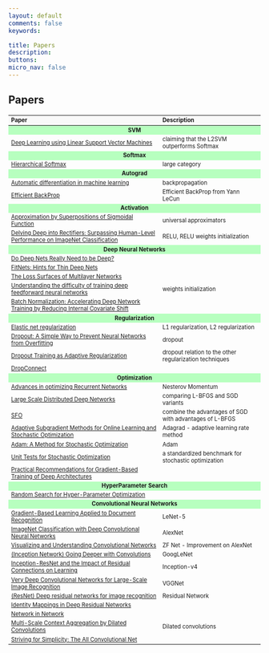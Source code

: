 ```yaml
---
layout: default
comments: false
keywords:

title: Papers
description:
buttons:
micro_nav: false
---
```


## Papers

<table id="schedule" class="table table-bordered no-more-tables" style="width: 100%; font-size: 0.8em;">
    <colgroup>
        <col style="width: 60%;">
        <col style="width: 40%;">
    </colgroup>
    <thead class="active" style="background-color:#f9f9f9" align="left">
        <th>Paper</th>
        <th>Description</th>
    </thead>
    <tbody>
        <tr>
            <td id="" colspan="2" style="text-align:center; vertical-align:middle;background-color:#b7ffbf">
                <strong>SVM</strong>
            </td>
        </tr>
        <tr>
            <td><a href="http://arxiv.org/abs/1306.0239">Deep Learning using Linear Support Vector Machines</a></td>
            <td>claiming that the L2SVM outperforms Softmax</td>
        </tr>
        <tr>
            <td id="" colspan="2" style="text-align:center; vertical-align:middle;background-color:#b7ffbf">
                <strong>Softmax</strong>
            </td>
        </tr>
        <tr>
            <td><a href="http://arxiv.org/pdf/1310.4546.pdf">Hierarchical Softmax</a></td>
            <td>large category</td>
        </tr>
        <tr>
            <td id="" colspan="2" style="text-align:center; vertical-align:middle;background-color:#b7ffbf">
                <strong>Autograd</strong>
            </td>
        </tr>
    	<tr>
            <td><a href="http://arxiv.org/abs/1306.0239">Automatic differentiation in machine learning</a></td>
            <td>backpropagation</td>
        </tr>
		<tr>
            <td><a href="http://yann.lecun.com/exdb/publis/pdf/lecun-98b.pdf">Efficient BackProp</a></td>
            <td>Efficient BackProp from Yann LeCun</td>
        </tr>
        <tr>
            <td id="" colspan="2" style="text-align:center; vertical-align:middle;background-color:#b7ffbf">
                <strong>Activation</strong>
            </td>
        </tr>
		<tr>
            <td><a href="http://www.dartmouth.edu/~gvc/Cybenko_MCSS.pdf">Approximation by Superpositions of Sigmoidal Function</a></td>
            <td>universal approximators</td>
        </tr>
        <tr>
            <td><a href="http://arxiv.org/abs/1502.01852">Delving Deep into Rectifiers: Surpassing Human-Level Performance on ImageNet Classification</a></td>
            <td>RELU, RELU weights initialization</td>
        </tr>
        <tr>
            <td id="" colspan="2" style="text-align:center; vertical-align:middle;background-color:#b7ffbf">
                <strong>Deep Neural Networks</strong>
            </td>
        </tr>
        <tr>
            <td><a href="http://arxiv.org/abs/1312.6184">Do Deep Nets Really Need to be Deep?</a></td>
            <td></td>
        </tr>
        <tr>
            <td><a href="http://arxiv.org/abs/1412.6550">FitNets: Hints for Thin Deep Nets</a></td>
            <td></td>
        </tr>
        <tr>
            <td><a href="http://arxiv.org/abs/1412.0233">The Loss Surfaces of Multilayer Networks</a></td>
            <td></td>
        </tr>
		<tr>
            <td><a href="http://jmlr.org/proceedings/papers/v9/glorot10a/glorot10a.pdf">Understanding the difficulty of training deep feedforward neural networks</a></td>
            <td>weights initialization</td>
        </tr>
		<tr>
            <td><a href="http://arxiv.org/abs/1502.03167">Batch Normalization: Accelerating Deep Network Training by Reducing Internal Covariate Shift</a></td>
            <td></td>
        </tr>
		<tr>
            <td id="" colspan="2" style="text-align:center; vertical-align:middle;background-color:#b7ffbf">
                <strong>Regularization</strong>
            </td>
        </tr>
        <tr>
            <td><a href="https://web.stanford.edu/~hastie/Papers/elasticnet.pdf">Elastic net regularization</a></td>
            <td>L1 regularization, L2 regularization</td>
        </tr>
		<tr>
            <td><a href="http://www.cs.toronto.edu/~rsalakhu/papers/srivastava14a.pdf">Dropout: A Simple Way to Prevent Neural Networks from Overfitting</a></td>
            <td>dropout</td>
        </tr>
		<tr>
            <td><a href="http://papers.nips.cc/paper/4882-dropout-training-as-adaptive-regularization.pdf">Dropout Training as Adaptive Regularization</a></td>
            <td>dropout relation to the other regularization techniques</td>
        </tr>
		<tr>
            <td><a href="">DropConnect</a></td>
            <td></td>
        </tr>
		<tr>
            <td id="" colspan="2" style="text-align:center; vertical-align:middle;background-color:#b7ffbf">
                <strong>Optimization</strong>
            </td>
        </tr>
        <tr>
            <td><a href="http://arxiv.org/pdf/1212.0901v2.pdf">Advances in optimizing Recurrent Networks</a></td>
            <td>Nesterov Momentum</td>
        </tr>
		<tr>
            <td><a href="http://research.google.com/archive/large_deep_networks_nips2012.html">Large Scale Distributed Deep Networks</a></td>
            <td>comparing L-BFGS and SGD variants</td>
        </tr>
		<tr>
            <td><a href="http://arxiv.org/abs/1311.2115">SFO</a></td>
            <td>combine the advantages of SGD with advantages of L-BFGS</td>
        </tr>
		<tr>
            <td><a href="http://jmlr.org/papers/v12/duchi11a.html">Adaptive Subgradient Methods for Online Learning and Stochastic Optimization</a></td>
            <td>Adagrad - adaptive learning rate method</td>
        </tr>
		<tr>
            <td><a href="http://arxiv.org/abs/1412.6980">Adam: A Method for Stochastic Optimization</a></td>
            <td>Adam</td>
        </tr>
		<tr>
            <td><a href="http://arxiv.org/abs/1312.6055">Unit Tests for Stochastic Optimization</a></td>
            <td>a standardized benchmark for stochastic optimization</td>
        </tr>
		<tr>
            <td><a href="http://arxiv.org/pdf/1206.5533v2.pdf">Practical Recommendations for Gradient-Based Training of Deep Architectures</a></td>
            <td></td>
        </tr>
		<tr>
            <td id="" colspan="2" style="text-align:center; vertical-align:middle;background-color:#b7ffbf">
                <strong>HyperParameter Search</strong>
            </td>
        </tr>
        <tr>
            <td><a href="http://www.jmlr.org/papers/volume13/bergstra12a/bergstra12a.pdf">Random Search for Hyper-Parameter Optimization</a></td>
            <td></td>
        </tr>
		<tr>
            <td id="" colspan="2" style="text-align:center; vertical-align:middle;background-color:#b7ffbf">
                <strong>Convolutional Neural Networks</strong>
            </td>
        </tr>
        <tr>
            <td><a href="http://yann.lecun.com/exdb/publis/pdf/lecun-98.pdf">Gradient-Based Learning Applied to Document Recognition</a></td>
            <td>LeNet-5</td>
        </tr>
        <tr>
            <td><a href="http://papers.nips.cc/paper/4824-imagenet-classification-with-deep-convolutional-neural-networks">ImageNet Classification with Deep Convolutional Neural Networks</a></td>
            <td>AlexNet</td>
        </tr>
        <tr>
            <td><a href="http://arxiv.org/abs/1311.2901">Visualizing and Understanding Convolutional Networks</a></td>
            <td>ZF Net - Improvement on AlexNet</td>
        </tr>
        <tr>
            <td><a href="http://arxiv.org/abs/1409.4842">(Inception Network) Going Deeper with Convolutions</a></td>
            <td>GoogLeNet</td>
        </tr>
        <tr>
            <td><a href="http://arxiv.org/abs/1602.07261">Inception-ResNet and the Impact of Residual Connections on Learning</a></td>
            <td>Inception-v4</td>
        </tr>
        <tr>
            <td><a href="http://www.robots.ox.ac.uk/~vgg/research/very_deep/">Very Deep Convolutional Networks for Large-Scale Image Recognition</a></td>
            <td>VGGNet</td>
        </tr>
        <tr>
            <td><a href="http://arxiv.org/abs/1512.03385">(ResNet) Deep residual networks for image recognition</a></td>
            <td>Residual Network</td>
        </tr>
        <tr>
            <td><a href="https://arxiv.org/abs/1603.05027">Identity Mappings in Deep Residual Networks</a></td>
            <td></td>
        </tr>
        <tr>
            <td><a href="http://arxiv.org/abs/1312.4400">Network in Network</a></td>
            <td></td>
        </tr>
        <tr>
            <td><a href="https://arxiv.org/abs/1511.07122">Multi-Scale Context Aggregation by Dilated Convolutions</a></td>
            <td>Dilated convolutions</td>
        </tr>
        <tr>
            <td><a href="http://arxiv.org/abs/1412.6806">Striving for Simplicity: The All Convolutional Net</a></td>
            <td></td>
        </tr>
    </tbody>
</table>
